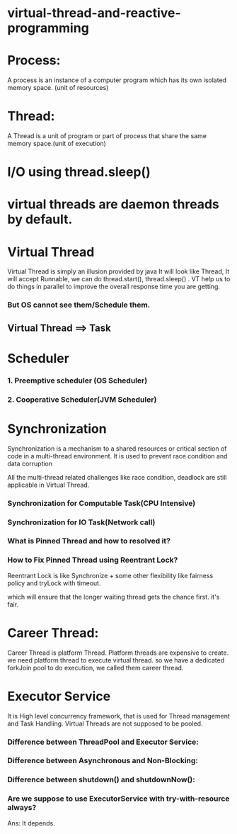 # virtual-thread-and-reactive-programming

Process: 
=======
A process is an instance of a computer program which has its own isolated memory space. (unit of resources)

Thread: 
======
A Thread is a unit of program or part of process that share the same memory space.(unit of execution)


# I/O using thread.sleep()

# virtual threads are daemon threads by default.

# Virtual Thread
Virtual Thread is simply an illusion provided by java
It will look like Thread, It will accept Runnable, we can do thread.start(),
 thread.sleep() . VT help us to do things in parallel to improve the overall response time you are getting. 
### But OS cannot see them/Schedule them.

## Virtual Thread ==> Task

# Scheduler
 ### 1. Preemptive scheduler (OS Scheduler)
 ### 2. Cooperative Scheduler(JVM Scheduler)

# Synchronization

Synchronization is a mechanism to a shared resources or critical
section of code in a multi-thread environment. It is used to prevent race condition and data corruption

All the multi-thread related challenges like race condition, deadlock are still applicable in Virtual Thread. 

### Synchronization for Computable Task(CPU Intensive)
### Synchronization for IO Task(Network call)

### What is Pinned Thread and how to resolved it?
### How to Fix Pinned Thread using Reentrant Lock?

Reentrant Lock is like Synchronize + some other flexibility like fairness policy and tryLock with timeout.

which will ensure that the longer waiting thread gets the chance first. it's fair. 

# Career Thread: 
Career Thread is platform Thread. Platform threads are expensive to create. we need platform thread to execute virtual thread. so we have a dedicated forkJoin pool to do execution, we called them career thread.

# Executor Service
It is High level concurrency framework, that is used for Thread management and Task Handling.
Virtual Threads are not supposed to be pooled.


### Difference between ThreadPool and Executor Service:

### Difference between Asynchronous and Non-Blocking:

### Difference between shutdown() and shutdownNow():

### Are we suppose to use ExecutorService with try-with-resource always?
 Ans: It depends. 